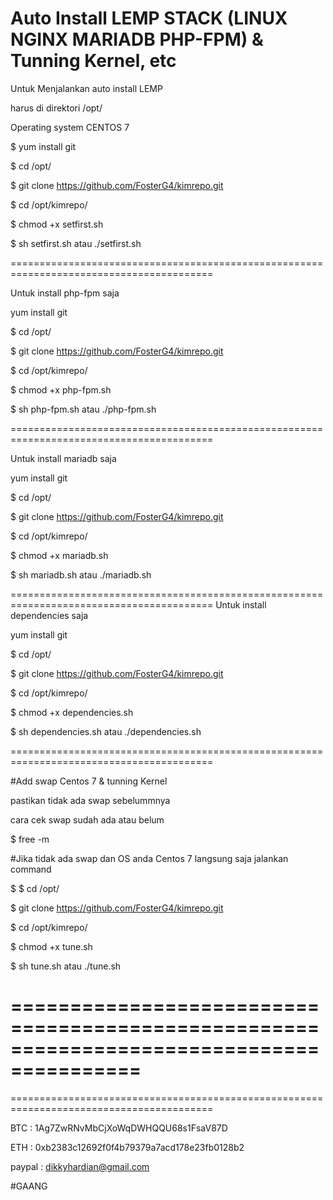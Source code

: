 # Auto Install LEMP STACK (LINUX NGINX MARIADB PHP-FPM) & Tunning Kernel, etc

Untuk Menjalankan auto install LEMP

harus di direktori /opt/

Operating system CENTOS 7


$ yum install git

$ cd /opt/

$ git clone https://github.com/FosterG4/kimrepo.git

$ cd /opt/kimrepo/

$ chmod +x setfirst.sh

$ sh setfirst.sh atau ./setfirst.sh

=========================================================================================

Untuk install php-fpm saja

 yum install git

$ cd /opt/

$ git clone https://github.com/FosterG4/kimrepo.git

$ cd /opt/kimrepo/

$ chmod +x php-fpm.sh

$ sh php-fpm.sh atau ./php-fpm.sh

=========================================================================================

Untuk install mariadb saja

 yum install git

$ cd /opt/

$ git clone https://github.com/FosterG4/kimrepo.git

$ cd /opt/kimrepo/

$ chmod +x mariadb.sh

$ sh mariadb.sh atau ./mariadb.sh

=========================================================================================
Untuk install dependencies saja

 yum install git

$ cd /opt/

$ git clone https://github.com/FosterG4/kimrepo.git

$ cd /opt/kimrepo/

$ chmod +x dependencies.sh

$ sh dependencies.sh atau ./dependencies.sh

=========================================================================================


#Add swap Centos 7 & tunning Kernel

pastikan tidak ada swap sebelummnya

cara cek swap sudah ada atau belum

$ free -m

#Jika tidak ada swap dan OS anda Centos 7 langsung saja jalankan command

$ $ cd /opt/

$ git clone https://github.com/FosterG4/kimrepo.git

$ cd /opt/kimrepo/

$ chmod +x tune.sh

$ sh tune.sh atau ./tune.sh



=========================================================================================
=========================================================================================
=========================================================================================







BTC : 1Ag7ZwRNvMbCjXoWqDWHQQU68s1FsaV87D

ETH : 0xb2383c12692f0f4b79379a7acd178e23fb0128b2

paypal : dikkyhardian@gmail.com




#GAANG
